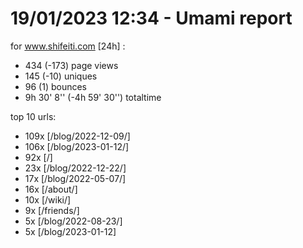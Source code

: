 # 19/01/2023 12:34 - Umami report
for www.shifeiti.com [24h] :

 - 434 (-173) page views
 - 145 (-10) uniques
 - 96 (1) bounces
 - 9h 30' 8'' (-4h 59' 30'') totaltime


top 10 urls:
 - 109x [/blog/2022-12-09/]
 - 106x [/blog/2023-01-12/]
 - 92x [/]
 - 23x [/blog/2022-12-22/]
 - 17x [/blog/2022-05-07/]
 - 16x [/about/]
 - 10x [/wiki/]
 - 9x [/friends/]
 - 5x [/blog/2022-08-23/]
 - 5x [/blog/2023-01-12]


